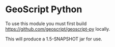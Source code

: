 # GeoScript Python

To use this module you must first build https://github.com/geoscript/geoscript-py locally.

This will produce a 1.5-SNAPSHOT jar for use.


